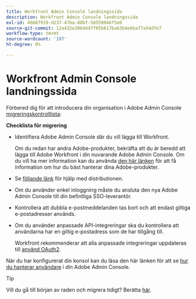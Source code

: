 ```yaml
---
title: Workfront Admin Console landningssida
description: Workfront Admin Console landningssida
exl-id: 46687939-d237-47ba-88bf-58550046f5e0
source-git-commit: 12a432e20b4447f05b617ba63b4e6baf7a54dfe7
workflow-type: tm+mt
source-wordcount: '197'
ht-degree: 0%

---
```


# Workfront Admin Console landningssida

Förbered dig för att introducera din organisation i Adobe Admin Console [migreringskontrolllista](https://experienceleague.adobe.com/docs/workfront/using/administration-and-setup/admin-in-admin-console/prep-for-admin-console.html?lang=sv-SE):

**Checklista för migrering**

* Identifiera Adobe Admin Console där du vill lägga till Workfront.

  Om du redan har andra Adobe-produkter, bekräfta att du är beredd att lägga till Adobe Workfront i din nuvarande Adobe Admin Console. Om du vill ha mer information kan du använda [den här länken](https://helpx.adobe.com/se/enterprise/using/admin-console.html) för att få information om hur du bäst hanterar dina Adobe-produkter.

* Se [följande länk](https://helpx.adobe.com/se/enterprise/using/deployment-planning.html) för hjälp med distributionen.
* Om du använder enkel inloggning måste du ansluta den nya Adobe Admin Console till din befintliga SSO-leverantör.
* Kontrollera att dubbla e-postmeddelanden tas bort och att endast giltiga e-postadresser används.
* Om du använder anpassade API-integreringar ska du kontrollera att användarna har en giltig e-postadress som de har tillgång till.

  Workfront rekommenderar att alla anpassade integreringar uppdateras till [använd OAuth2](https://experienceleague.adobe.com/docs/workfront/using/administration-and-setup/configure-integrations/create-oauth-application.html?lang=sv-SE).

När du har konfigurerat din konsol kan du läsa den här länken för att se [hur du hanterar användare](https://experienceleague.adobe.com/docs/workfront/using/administration-and-setup/add-users/create-manage-users/admin-console.html?lang=sv-SE) i din Adobe Admin Console.

>[!TIP]
>
>Vill du gå till början av raden och migrera tidigt? Berätta [här](https://workfront.az1.qualtrics.com/jfe/form/SV_9T5LuHf05JUOPAi).